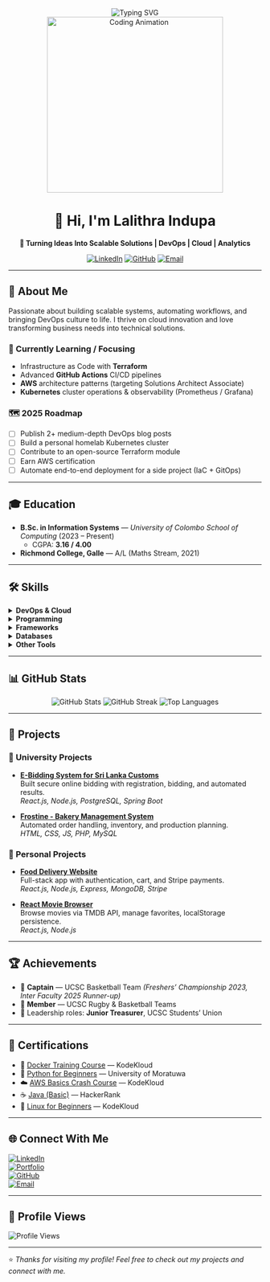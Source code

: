 
<div align="center">
  <img src="https://readme-typing-svg.herokuapp.com?font=Fira+Code&size=32&pause=1000&color=36BCF7&center=true&vCenter=true&width=600&lines=Hi+there!+I'm+Lalithra+Indupa+%F0%9F%91%8B;DevOps+Engineer+%7C+Cloud+Enthusiast;Turning+Ideas+Into+Solutions+%F0%9F%9A%80" alt="Typing SVG" />
</div>

<div align="center">
  <img src="https://media.giphy.com/media/qgQUggAC3Pfv687qPC/giphy.gif" width="350" alt="Coding Animation"/>
</div>

<h1 align="center">👋 Hi, I'm Lalithra Indupa</h1>

<p align="center">
  <b>🚀 Turning Ideas Into Scalable Solutions | DevOps | Cloud | Analytics</b>
</p>

<div align="center">
  
<!-- Quick contact (duplicate of detailed section below, but immediate) -->
[![LinkedIn](https://img.shields.io/badge/LinkedIn-0077B5?style=for-the-badge&logo=linkedin&logoColor=white)](https://www.linkedin.com/in/lalithraindupa/)
[![GitHub](https://img.shields.io/badge/GitHub-100000?style=for-the-badge&logo=github&logoColor=white)](https://github.com/LalithraI)
[![Email](https://img.shields.io/badge/Email-D14836?style=for-the-badge&logo=gmail&logoColor=white)](mailto:lalithraindupa2002@gmail.com)

</div>

---

## 🚀 About Me
Passionate about building scalable systems, automating workflows, and bringing DevOps culture to life. I thrive on cloud innovation and love transforming business needs into technical solutions.

### 🌱 Currently Learning / Focusing
- Infrastructure as Code with **Terraform**
- Advanced **GitHub Actions** CI/CD pipelines
- **AWS** architecture patterns (targeting Solutions Architect Associate)
- **Kubernetes** cluster operations & observability (Prometheus / Grafana)

### 🗺️ 2025 Roadmap
- [ ] Publish 2+ medium-depth DevOps blog posts
- [ ] Build a personal homelab Kubernetes cluster
- [ ] Contribute to an open-source Terraform module
- [ ] Earn AWS certification
- [ ] Automate end-to-end deployment for a side project (IaC + GitOps)

---

## 🎓 Education
- **B.Sc. in Information Systems** — *University of Colombo School of Computing* (2023 – Present)
  - CGPA: **3.16 / 4.00**
- **Richmond College, Galle** — A/L (Maths Stream, 2021)

---

## 🛠️ Skills

<details>
  <summary><b>DevOps & Cloud</b></summary>
  
  ![Git](https://img.shields.io/badge/Git-F05032?style=for-the-badge&logo=git&logoColor=white)
  ![Docker](https://img.shields.io/badge/Docker-2496ED?style=for-the-badge&logo=docker&logoColor=white)
  ![Kubernetes](https://img.shields.io/badge/Kubernetes-326CE5?style=for-the-badge&logo=kubernetes&logoColor=white)
  ![AWS](https://img.shields.io/badge/AWS-FF9900?style=for-the-badge&logo=amazonaws&logoColor=white)
</details>

<details>
  <summary><b>Programming</b></summary>
  
  ![C](https://img.shields.io/badge/C-00599C?style=for-the-badge&logo=c&logoColor=white)
  ![Java](https://img.shields.io/badge/Java-007396?style=for-the-badge&logo=openjdk&logoColor=white)
  ![Python](https://img.shields.io/badge/Python-3776AB?style=for-the-badge&logo=python&logoColor=white)
  ![PHP](https://img.shields.io/badge/PHP-777BB4?style=for-the-badge&logo=php&logoColor=white)
  ![JavaScript](https://img.shields.io/badge/JavaScript-F7DF1E?style=for-the-badge&logo=javascript&logoColor=black)
</details>

<details>
  <summary><b>Frameworks</b></summary>
  
  ![React](https://img.shields.io/badge/React-61DAFB?style=for-the-badge&logo=react&logoColor=black)
  ![Node.js](https://img.shields.io/badge/Node.js-339933?style=for-the-badge&logo=nodedotjs&logoColor=white)
  ![Spring Boot](https://img.shields.io/badge/Spring%20Boot-6DB33F?style=for-the-badge&logo=springboot&logoColor=white)
</details>

<details>
  <summary><b>Databases</b></summary>
  
  ![MySQL](https://img.shields.io/badge/MySQL-4479A1?style=for-the-badge&logo=mysql&logoColor=white)
  ![PostgreSQL](https://img.shields.io/badge/PostgreSQL-336791?style=for-the-badge&logo=postgresql&logoColor=white)
  ![MongoDB](https://img.shields.io/badge/MongoDB-47A248?style=for-the-badge&logo=mongodb&logoColor=white)
</details>

<details>
  <summary><b>Other Tools</b></summary>
  
  ![Linux](https://img.shields.io/badge/Linux-FCC624?style=for-the-badge&logo=linux&logoColor=black)
  ![Figma](https://img.shields.io/badge/Figma-F24E1E?style=for-the-badge&logo=figma&logoColor=white)
</details>

---

## 📊 GitHub Stats

<div align="center">
  <img src="https://github-readme-stats.vercel.app/api?username=LalithraI&show_icons=true&theme=radical&hide_border=true&count_private=true" alt="GitHub Stats" />
  <img src="https://github-readme-streak-stats.herokuapp.com/?user=LalithraI&theme=radical&hide_border=true" alt="GitHub Streak" />
  <img src="https://github-readme-stats.vercel.app/api/top-langs/?username=LalithraI&theme=radical&hide_border=true&layout=compact" alt="Top Languages" />
</div>

---

## 💼 Projects  

### 🔹 University Projects  
- **[E-Bidding System for Sri Lanka Customs](https://github.com/prvnX/ebidding-frontend.git)**  
  Built secure online bidding with registration, bidding, and automated results.  
  *React.js, Node.js, PostgreSQL, Spring Boot*  

- **[Frostine - Bakery Management System](https://github.com/Kasunshya/2-year-Project.git)**  
  Automated order handling, inventory, and production planning.  
  *HTML, CSS, JS, PHP, MySQL*  

### 🔹 Personal Projects  
- **[Food Delivery Website](https://github.com/LalithraI/food-del.git)**  
  Full-stack app with authentication, cart, and Stripe payments.  
  *React.js, Node.js, Express, MongoDB, Stripe*  

- **[React Movie Browser](https://github.com/LalithraI/MovieProject.git)**  
  Browse movies via TMDB API, manage favorites, localStorage persistence.  
  *React.js, Node.js*  

---

## 🏆 Achievements
- 🏀 **Captain** — UCSC Basketball Team *(Freshers’ Championship 2023, Inter Faculty 2025 Runner-up)*  
- 🏉 **Member** — UCSC Rugby & Basketball Teams  
- 💼 Leadership roles: **Junior Treasurer**, UCSC Students’ Union  

---

## 📜 Certifications
- 🐳 [Docker Training Course](https://learn.kodekloud.com/user/certificate/89f12f66-f83d-4025-8e40-7eaa00429e8e) — KodeKloud  
- 🐍 [Python for Beginners](https://open.uom.lk/verify) — University of Moratuwa  
- ☁️ [AWS Basics Crash Course](https://learn.kodekloud.com/user/certificate/73a88273-359f-4e78-a6e2-ae728244edc0) — KodeKloud  
- ☕ [Java (Basic)](https://www.hackerrank.com/certificates/9bd0b79dbe33) — HackerRank  
- 🐧 [Linux for Beginners](https://learn.kodekloud.com/user/certificate/3dc0747c-d484-4be4-ac5d-c2aaee500572) — KodeKloud  

---

## 🌐 Connect With Me  
[![LinkedIn](https://img.shields.io/badge/LinkedIn-0077B5?style=for-the-badge&logo=linkedin&logoColor=white)](https://www.linkedin.com/in/lalithraindupa/)  
[![Portfolio](https://img.shields.io/badge/Portfolio-000000?style=for-the-badge&logo=vercel&logoColor=white)](https://my-portofolio-three-tan.vercel.app/)  
[![GitHub](https://img.shields.io/badge/GitHub-181717?style=for-the-badge&logo=github&logoColor=white)](https://github.com/LalithraI)  
[![Email](https://img.shields.io/badge/Email-D14836?style=for-the-badge&logo=gmail&logoColor=white)](mailto:lalithraindupa2002@gmail.com)  

---

## 👀 Profile Views  
![Profile Views](https://komarev.com/ghpvc/?username=LalithraI&color=blue&style=for-the-badge)  

---
⭐️ *Thanks for visiting my profile! Feel free to check out my projects and connect with me.*  
